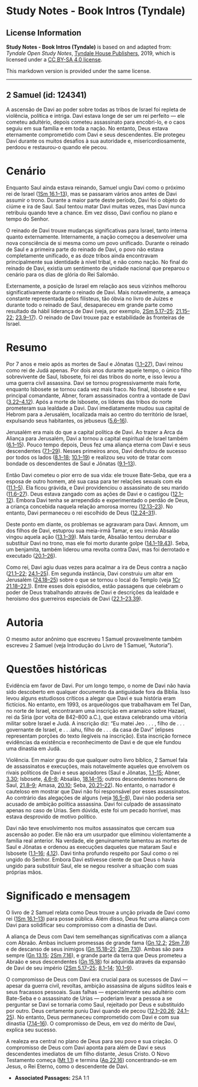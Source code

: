 # Study Notes - Book Intros (Tyndale)

## License Information

**Study Notes - Book Intros (Tyndale)** is based on and adapted from: _Tyndale Open Study Notes_, [Tyndale House Publishers](https://tyndaleopenresources.com/), 2019, which is licensed under a [CC BY-SA 4.0 license](https://creativecommons.org/licenses/by-sa/4.0/legalcode.en).

This markdown version is provided under the same license.



--------------------------------

## 2 Samuel (id: 124341)

A ascensão de Davi ao poder sobre todas as tribos de Israel foi repleta de violência, política e intriga. Davi estava longe de ser um rei perfeito — ele cometeu adultério, depois cometeu assassinato para encobri\-lo, e o caos seguiu em sua família e em toda a nação. No entanto, Deus estava eternamente comprometido com Davi e seus descendentes. Ele protegeu Davi durante os muitos desafios à sua autoridade e, misericordiosamente, perdoou e restaurou\-o quando ele pecou.

Cenário
=======

Enquanto Saul ainda estava reinando, Samuel ungiu Davi como o próximo rei de Israel ([1Sm 16\.1–13](https://ref.ly/1Sam16:1-1Sam16:13)), mas se passaram vários anos antes de Davi assumir o trono. Durante a maior parte deste período, Davi foi o objeto do ciúme e ira de Saul. Saul tentou matar Davi muitas vezes, mas Davi nunca retribuiu quando teve a chance. Em vez disso, Davi confiou no plano e tempo do Senhor.

O reinado de Davi trouxe mudanças significativas para Israel, tanto interna quanto externamente. Internamente, a nação começou a desenvolver uma nova consciência de si mesma como um povo unificado. Durante o reinado de Saul e a primeira parte do reinado de Davi, o povo não estava completamente unificado, e as doze tribos ainda encontravam principalmente sua identidade à nível tribal, e não como nação. No final do reinado de Davi, existia um sentimento de unidade nacional que preparou o cenário para os dias de glória do Rei Salomão.

Externamente, a posição de Israel em relação aos seus vizinhos melhorou significativamente durante o reinado de Davi. Mais notavelmente, a ameaça constante representada pelos filisteus, tão óbvia no livro de Juízes e durante todo o reinado de Saul, desapareceu em grande parte como resultado da hábil liderança de Davi (veja, por exemplo, [2Sm 5\.17–25](https://ref.ly/2Sam5:17-2Sam5:25); [21\.15–22](https://ref.ly/2Sam21:15-2Sam21:22); [23\.9–17](https://ref.ly/2Sam23:9-2Sam23:17)). O reinado de Davi trouxe paz e estabilidade às fronteiras de Israel.

Resumo
======

Por 7 anos e meio após as mortes de Saul e Jônatas ([1\.1–27](https://ref.ly/2Sam1:1-2Sam1:27)), Davi reinou como rei de Judá apenas. Por dois anos durante aquele tempo, o único filho sobrevivente de Saul, Isbosete, foi rei das tribos do norte, e isso levou a uma guerra civil assassina. Davi se tornou progressivamente mais forte, enquanto Isbosete se tornou cada vez mais fraco. No final, Isbosete e seu principal comandante, Abner, foram assassinados contra a vontade de Davi ([3\.22–4\.12](https://ref.ly/2Sam3:22-2Sam4:12)). Após a morte de Isbosete, os líderes das tribos do norte prometeram sua lealdade a Davi. Davi imediatamente mudou sua capital de Hebrom para a Jerusalém, localizada mais ao centro do território de Israel, expulsando seus habitantes, os jebuseus ([5\.6–16](https://ref.ly/2Sam5:6-2Sam5:16)).

Jerusalém era mais do que a capital política de Davi. Ao trazer a Arca da Aliança para Jerusalém, Davi a tornou a capital espiritual de Israel também ([6\.1–15](https://ref.ly/2Sam6:1-2Sam6:15)). Pouco tempo depois, Deus fez uma aliança eterna com Davi e seus descendentes ([7\.1–29](https://ref.ly/2Sam7:1-2Sam7:29)). Nesses primeiros anos, Davi desfrutou de sucesso por todos os lados ([8\.1–18](https://ref.ly/2Sam8:1-2Sam8:18); [10\.1–19](https://ref.ly/2Sam10:1-2Sam10:19)) e realizou seu voto de tratar com bondade os descendentes de Saul e Jônatas ([9\.1–13](https://ref.ly/2Sam9:1-2Sam9:13)).

Então Davi cometeu o pior erro de sua vida: ele trouxe Bate\-Seba, que era a esposa de outro homem, até sua casa para ter relações sexuais com ela ([11\.1–5](https://ref.ly/2Sam11:1-2Sam11:5)). Ela ficou grávida, e Davi providenciou o assassinato de seu marido ([11\.6–27](https://ref.ly/2Sam11:6-2Sam11:27)). Deus estava zangado com as ações de Davi e o castigou ([12\.1–12](https://ref.ly/2Sam12:1-2Sam12:12)). Embora Davi tenha se arrependido e experimentado o perdão de Deus, a criança concebida naquela relação amorosa morreu ([12\.13–23](https://ref.ly/2Sam12:13-2Sam12:23)). No entanto, Davi permaneceu o rei escolhido de Deus ([12\.24–31](https://ref.ly/2Sam12:24-2Sam12:31)).

Deste ponto em diante, os problemas se agravaram para Davi. Amnom, um dos filhos de Davi, estuprou sua meia\-irmã Tamar, e seu irmão Absalão vingou aquela ação ([13\.1–39](https://ref.ly/2Sam13:1-2Sam13:39)). Mais tarde, Absalão tentou derrubar e substituir Davi no trono, mas ele foi morto durante golpe ([14\.1–19\.43](https://ref.ly/2Sam14:1-2Sam19:43)). Seba, um benjamita, também liderou uma revolta contra Davi, mas foi derrotado e executado ([20\.1–26](https://ref.ly/2Sam20:1-2Sam20:26)).

Como rei, Davi agiu duas vezes para acalmar a ira de Deus contra a nação ([21\.1–22](https://ref.ly/2Sam21:1-2Sam21:22); [24\.1–25](https://ref.ly/2Sam24:1-2Sam24:25)). Em segunda instância, Davi construiu um altar em Jerusalém ([24\.18–25](https://ref.ly/2Sam24:18-2Sam24:25)) sobre o que se tornou o local do Templo (veja [1Cr 21\.18–22\.1](https://ref.ly/1Chr21:18-1Chr22:1)). Entre esses dois episódios, estão passagens que celebram o poder de Deus trabalhando através de Davi e descrições da lealdade e heroísmo dos guerreiros especiais de Davi ([22\.1–23\.39](https://ref.ly/2Sam22:1-2Sam23:39)).

Autoria
=======

O mesmo autor anônimo que escreveu 1 Samuel provavelmente também escreveu 2 Samuel (veja Introdução do Livro de 1 Samuel, “Autoria”).

Questões históricas
===================

Evidência em favor de Davi. Por um longo tempo, o nome de Davi não havia sido descoberto em qualquer documento da antiguidade fora da Bíblia. Isso levou alguns estudiosos críticos a alegar que Davi e sua história eram fictícios. No entanto, em 1993, os arqueólogos que trabalhavam em Tel Dan, no norte de Israel, encontraram uma inscrição em aramaico sobre Hazael, rei da Síria (por volta de 842–800 a.C.), que estava celebrando uma vitória militar sobre Israel e Judá. A inscrição diz: “Eu matei Jeo . . . , filho de . . . governante de Israel, e . . .iahu, filho de . . . da casa de Davi” (elipses representam porções do texto ilegíveis na inscrição). Esta inscrição fornece evidências da existência e reconhecimento de Davi e de que ele fundou uma dinastia em Judá.

Violência. Em maior grau do que qualquer outro livro bíblico, 2 Samuel fala de assassinatos e execuções, mais notavelmente aqueles que envolvem os rivais políticos de Davi e seus apoiadores (Saul e Jônatas, [1\.1–15](https://ref.ly/2Sam1:1-2Sam1:15); Abner, [3\.30](https://ref.ly/2Sam3:30); Isbosete, [4\.6–8](https://ref.ly/2Sam4:6-2Sam4:8); Absalão, [18\.14–15](https://ref.ly/2Sam18:14-2Sam18:15); outros descendentes homens de Saul, [21\.8–9](https://ref.ly/2Sam21:8-2Sam21:9); Amasa, [20\.10](https://ref.ly/2Sam20:10); Seba, [20\.21–22](https://ref.ly/2Sam20:21-2Sam20:22)). No entanto, o narrador é cauteloso em mostrar que Davi não foi responsável por esses assassinatos. Ao contrário das alegações de alguns (veja [16\.5–8](https://ref.ly/2Sam16:5-2Sam16:8)), Davi não poderia ser acusado de ambição política assassina. Davi foi culpado de assassinato apenas no caso de Urias. Sem dúvida, este foi um pecado horrível, mas estava desprovido de motivo político.

Davi não teve envolvimento nos muitos assassinatos que cercam sua ascensão ao poder. Ele não era um usurpador que eliminou violentamente a família real anterior. Na verdade, ele genuinamente lamentou as mortes de Saul e Jônatas e ordenou as execuções daqueles que mataram Saul e Isbosete ([1\.1–16](https://ref.ly/2Sam1:1-2Sam1:16); [4\.12](https://ref.ly/2Sam4:12)). Davi tinha profundo respeito por Saul como o rei ungido do Senhor. Embora Davi estivesse ciente de que Deus o havia ungido para substituir Saul, ele se negou resolver a situação com suas próprias mãos.

Significado e mensagem
======================

O livro de 2 Samuel relata como Deus trouxe a unção privada de Davi como rei ([1Sm 16\.1–13](https://ref.ly/1Sam16:1-1Sam16:13)) para posse pública. Além disso, Deus fez uma aliança com Davi para solidificar seu compromisso com a dinastia de Davi.

A aliança de Deus com Davi tem semelhanças significativas com a aliança com Abraão. Ambas incluem promessas de grande fama ([Gn 12\.2](https://ref.ly/Gen12:2); [2Sm 7\.9](https://ref.ly/2Sam7:9)) e de descanso de seus inimigos ([Gn 15\.18–21](https://ref.ly/Gen15:18-Gen15:21); [2Sm 7\.10](https://ref.ly/2Sam7:10)). Ambas são para sempre ([Gn 13\.15](https://ref.ly/Gen13:15); [2Sm 7\.16](https://ref.ly/2Sam7:16)), e grande parte da terra que Deus prometeu a Abraão e seus descendentes ([Gn 15\.18](https://ref.ly/Gen15:18)) foi adquirida através da expansão de Davi de seu império ([2Sm 5\.17–25](https://ref.ly/2Sam5:17-2Sam5:25); [8\.1–14](https://ref.ly/2Sam8:1-2Sam8:14); [10\.1–9](https://ref.ly/2Sam10:1-2Sam10:9)).

O compromisso de Deus com Davi era crucial para os sucessos de Davi — apesar da guerra civil, revoltas, ambição assassina de alguns súditos leais e seus fracassos pessoais. Suas falhas — especialmente seu adultério com Bate\-Seba e o assassinato de Urias — poderiam levar a pessoa a se perguntar se Davi se tornaria como Saul, rejeitado por Deus e substituído por outro. Deus certamente puniu Davi quando ele pecou ([12\.1–20\.26](https://ref.ly/2Sam12:1-2Sam20:26); [24\.1–25](https://ref.ly/2Sam24:1-2Sam24:25)). No entanto, Deus permaneceu comprometido com Davi e com sua dinastia ([7\.14–16](https://ref.ly/2Sam7:14-2Sam7:16)). O compromisso de Deus, em vez do mérito de Davi, explica seu sucesso.

A realeza era central no plano de Deus para seu povo e sua criação. O compromisso de Deus com Davi aponta para além de Davi e seus descendentes imediatos de um filho distante, Jesus Cristo. O Novo Testamento começa ([Mt 1\.1](https://ref.ly/Matt1:1)) e termina ([Ap 22\.16](https://ref.ly/Rev22:16)) concentrando\-se em Jesus, o Rei Eterno, como o descendente de Davi.

* **Associated Passages:** 2SA 1:1

